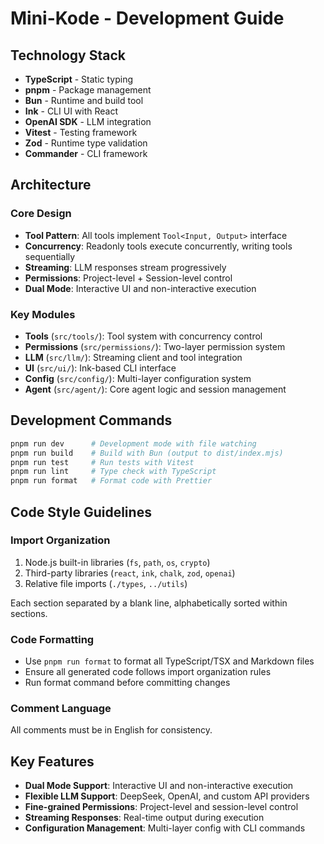 # Mini-Kode - Development Guide

## Technology Stack

- **TypeScript** - Static typing
- **pnpm** - Package management
- **Bun** - Runtime and build tool
- **Ink** - CLI UI with React
- **OpenAI SDK** - LLM integration
- **Vitest** - Testing framework
- **Zod** - Runtime type validation
- **Commander** - CLI framework

## Architecture

### Core Design
- **Tool Pattern**: All tools implement `Tool<Input, Output>` interface
- **Concurrency**: Readonly tools execute concurrently, writing tools sequentially
- **Streaming**: LLM responses stream progressively
- **Permissions**: Project-level + Session-level control
- **Dual Mode**: Interactive UI and non-interactive execution

### Key Modules
- **Tools** (`src/tools/`): Tool system with concurrency control
- **Permissions** (`src/permissions/`): Two-layer permission system
- **LLM** (`src/llm/`): Streaming client and tool integration
- **UI** (`src/ui/`): Ink-based CLI interface
- **Config** (`src/config/`): Multi-layer configuration system
- **Agent** (`src/agent/`): Core agent logic and session management

## Development Commands

```bash
pnpm run dev      # Development mode with file watching
pnpm run build    # Build with Bun (output to dist/index.mjs)
pnpm run test     # Run tests with Vitest
pnpm run lint     # Type check with TypeScript
pnpm run format   # Format code with Prettier
```

## Code Style Guidelines

### Import Organization
1. Node.js built-in libraries (`fs`, `path`, `os`, `crypto`)
2. Third-party libraries (`react`, `ink`, `chalk`, `zod`, `openai`)
3. Relative file imports (`./types`, `../utils`)

Each section separated by a blank line, alphabetically sorted within sections.

### Code Formatting
- Use `pnpm run format` to format all TypeScript/TSX and Markdown files
- Ensure all generated code follows import organization rules
- Run format command before committing changes

### Comment Language
All comments must be in English for consistency.

## Key Features

- **Dual Mode Support**: Interactive UI and non-interactive execution
- **Flexible LLM Support**: DeepSeek, OpenAI, and custom API providers
- **Fine-grained Permissions**: Project-level and session-level control
- **Streaming Responses**: Real-time output during execution
- **Configuration Management**: Multi-layer config with CLI commands